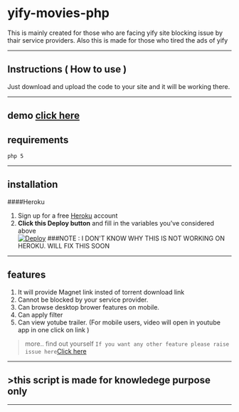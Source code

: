 # yify-movies-php

This is mainly created for those who are facing yify site blocking issue by thair service providers.
Also this is made for those who tired the ads of yify 
***

## Instructions ( How to use )

Just download and upload the code to your site and it will be working there.
***

## demo [click here](https://rahul13.000webhostapp.com/yify-movies-php-master/yify-movies-php-master/index.php)
## requirements
```php 5```
***
## installation 
####Heroku
1. Sign up for a free [Heroku](https://heroku.com) account
2. **Click this Deploy button** and fill in the variables you've considered above <br>
[![Deploy](https://www.herokucdn.com/deploy/button.png)](https://heroku.com/deploy)
###NOTE : I DON'T KNOW WHY THIS IS NOT WORKING ON HEROKU. WILL FIX THIS SOON
 ***
## features
1. It will provide Magnet link insted of torrent download link
2. Cannot be blocked by your service provider. 
3. Can browse desktop brower features on mobile.
4. Can apply filter
5. Can view yotube trailer. (For mobile users, video will open in youtube app in one click on link )
> more.. find out yourself
``` If you want any other feature please raise issue here ```[Click here](https://github.com/nk932714/yify-movies-php/issues)
***
## >this script is made for knowledege purpose only 
***
